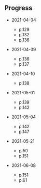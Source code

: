 ## Progress

- 2021-04-04
	 - p.129
	 - p.132
	 - p.136

- 2021-04-09
	- p.136
	- p.137

- 2021-04-10
	- p.138

- 2021-05-01
	- p.139
	- p.142

- 2021-05-04
	- p.142
	- p.147

- 2021-05-21
	- p.50
	- p.151

- 2021-06-08
	- p.151
	- p.61